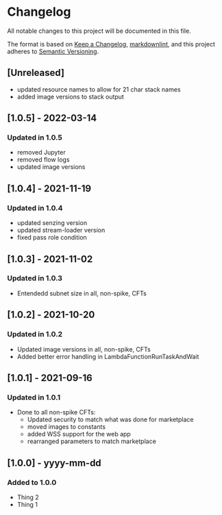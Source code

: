 # Changelog

All notable changes to this project will be documented in this file.

The format is based on [Keep a Changelog](https://keepachangelog.com/en/1.0.0/),
[markdownlint](https://dlaa.me/markdownlint/),
and this project adheres to [Semantic Versioning](https://semver.org/spec/v2.0.0.html).

## [Unreleased]

- updated resource names to allow for 21 char stack names
- added image versions to stack output


## [1.0.5] - 2022-03-14

### Updated in 1.0.5

- removed Jupyter
- removed flow logs
- updated image versions

## [1.0.4] - 2021-11-19

### Updated in 1.0.4

- updated senzing version
- updated stream-loader version
- fixed pass role condition


## [1.0.3] - 2021-11-02

### Updated in 1.0.3

- Entendedd subnet size in all, non-spike, CFTs

## [1.0.2] - 2021-10-20

### Updated in 1.0.2

- Updated image versions in all, non-spike, CFTs
- Added better error handling in LambdaFunctionRunTaskAndWait

## [1.0.1] - 2021-09-16

### Updated in 1.0.1

- Done to all non-spike CFTs:
  - Updated security to match what was done for marketplace
  - moved images to constants
  - added WSS support for the web app
  - rearranged parameters to match marketplace


## [1.0.0] - yyyy-mm-dd

### Added to 1.0.0

- Thing 2
- Thing 1
